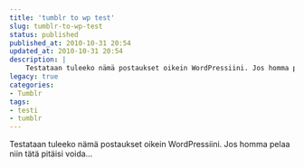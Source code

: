 ```yaml
---
title: 'tumblr to wp test'
slug: tumblr-to-wp-test
status: published
published_at: 2010-10-31 20:54
updated_at: 2010-10-31 20:54
description: |
    Testataan tuleeko nämä postaukset oikein WordPressiini. Jos homma pelaa niin tätä pitäisi voida...
legacy: true
categories:
- Tumblr
tags:
- testi
- tumblr
---
```


<p>Testataan tuleeko nämä postaukset oikein WordPressiini. Jos homma pelaa niin tätä pitäisi voida&#8230;</p>